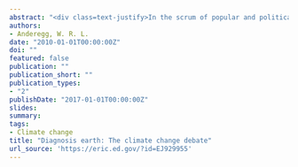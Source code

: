 ```yaml
---
abstract: "<div class=text-justify>In the scrum of popular and political discourse on global warming, the scholarship of climate science is often left sitting on the sideline. Yet understanding the science and the scientists presents the best chance of developing an informed opinion about climate change. Confusion about the science, misunderstanding of risk assessment and management as they apply to global warming, and either a lack of knowledge about who the experts are or a mistrust of these experts, all hinder people's understanding and response to the threat of global warming. Understanding and communicating expert opinion on climate change is only the first step on a long road. Scientists will continue to provide the estimates of risk and the diagnosis of the Earth's climate, but the society must do the risk management and demand that lawmakers do so as well. To address global climate change, action at all levels of society is needed, from individual choices to international agreements, from industry's technological solutions to government policy. Suggestions on how one can be a part of the climate solution are offered.</div>"
authors:
- Anderegg, W. R. L.
date: "2010-01-01T00:00:00Z"
doi: ""
featured: false
publication: ""
publication_short: ""
publication_types:
- "2"
publishDate: "2017-01-01T00:00:00Z"
slides:
summary:
tags:
- Climate change
title: "Diagnosis earth: The climate change debate"
url_source: 'https://eric.ed.gov/?id=EJ929955'
---
```



